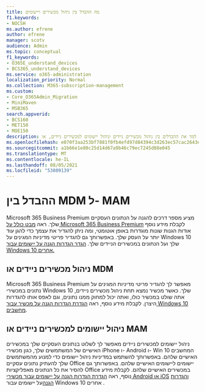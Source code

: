 ```yaml
---
title: מה ההבדל בין ניהול מכשירים ויישומים
f1.keywords:
- NOCSH
ms.author: efrene
author: efrene
manager: scotv
audience: Admin
ms.topic: conceptual
f1_keywords:
- O365E_understand_devices
- BCS365_understand_devices
ms.service: o365-administration
localization_priority: Normal
ms.collection: M365-subscription-management
ms.custom:
- Core_O365Admin_Migration
- MiniMaven
- MSB365
search.appverid:
- BCS160
- MET150
- MOE150
description: למד את ההבדלים בין ניהול מכשירים ניידים וניהול יישומים למכשירים ניידים, או MDM ו- MAM.
ms.openlocfilehash: e070f3aa253bf7881f0fb4efd97d84394c3d263ec57cac2643e08c668b8e4257
ms.sourcegitcommit: a1b66e1e80c25d14d67a9b46c79ec7245d88e045
ms.translationtype: MT
ms.contentlocale: he-IL
ms.lasthandoff: 08/05/2021
ms.locfileid: "53809139"
---
```

# <a name="difference-between-mdm-and-mam"></a>ההבדל בין MDM ל- MAM

Microsoft 365 Business Premium מציע מספר דרכים להגנה על הנתונים העסקיים שלך. ראה [מבט כולל על Microsoft 365 Business Premium](../microsoft-365-business-overview.md) לקבלת מידע נוסף אודות הגנות שונות מוגדרות באופן אוטומטי, ומה ניתן להגדיר את עצמך כדי להגן עוד יותר על העסק שלך. באפשרותך גם להגדיר פריטי מדיניות המגינים על Windows 10 שלך ועל הנתונים במכשירים הניידים שלך.
[הגדר הגדרות הגנה על יישומים עבור Windows 10 אחרים.](../protection-settings-for-windows-10-devices.md)

## <a name="mobile-device-management-or-mdm"></a>ניהול מכשירים ניידים או MDM

Microsoft 365 Business Premium מאפשר לך להגדיר פריטי מדיניות המגינים על נתונים במכשירי Windows 10 שלך. כאשר מכשיר נמצא תחת ניהול מכשירים ניידים, אתה שולט במכשיר כולו, ואתה יכול למחוק ממנו נתונים, וגם לאפס אותו להגדרות היצרן. לקבלת מידע נוסף, ראה [הגדרת הגדרות הגנה על מכשיר עבור Windows 10 מחשבים](../protection-settings-for-windows-10-pcs.md).

## <a name="mobile-application-management-or-mam"></a>ניהול יישומים למכשירים ניידים או MAM

ניהול יישומים למכשירים ניידים מאפשר לך לשלוט בנתונים העסקיים שלך במכשירים האישיים של המשתמשים שלך, כגון מכשירי iPhone ו- Android ו- Win 10 המחשבים האישיים שלהם. באפשרותך להשתמש במדיניות ניהול יישומים כדי למנוע מהמשתמשים שלך להעתיק נתונים עסקיים Office יישומים ליישומים האישיים שלהם. באפשרותך גם להסיר את כל הנתונים מאפליקציות Office במכשירים האישיים שלהם. לקבלת מידע נוסף, ראה [הגדרת הגדרות הגנה על יישומים עבור מכשירי Android או iOS](../app-protection-settings-for-android-and-ios.md) [והגדרות הגנה](../protection-settings-for-windows-10-devices.md)על יישומים עבור Windows 10 אחרים .
